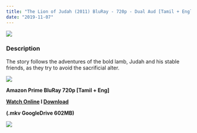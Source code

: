 ```yaml
---
title: "The Lion of Judah (2011) BluRay - 720p - Dual Aud [Tamil + English] - x264 - 600MB"
date: "2019-11-07"
---
```


[![](https://1.bp.blogspot.com/-niBpcdyNap4/XWy6_ZstEoI/AAAAAAAAAvQ/wqeOGukH3kQshvfND3DQNKwMdr5Pm5ChQCLcBGAs/s1600/LONJDH_001.png)](https://1.bp.blogspot.com/-niBpcdyNap4/XWy6_ZstEoI/AAAAAAAAAvQ/wqeOGukH3kQshvfND3DQNKwMdr5Pm5ChQCLcBGAs/s1600/LONJDH_001.png)

### Description

The story follows the adventures of the bold lamb, Judah and his stable friends, as they try to avoid the sacrificial alter.

[![](https://1.bp.blogspot.com/-fai1ZuUwnbA/XIjy2aT4irI/AAAAAAAAANw/WFW0YRK47_8GLAt3pPBSzBk0GJA6Mk5fgCPcBGAYYCw/s1600/torrborder.gif)](https://1.bp.blogspot.com/-fai1ZuUwnbA/XIjy2aT4irI/AAAAAAAAANw/WFW0YRK47_8GLAt3pPBSzBk0GJA6Mk5fgCPcBGAYYCw/s1600/torrborder.gif)

**Amazon Prime BluRay 720p \[Tamil + Eng\]**

**[Watch Online](https://toonnetworktamilvideos.blogspot.com/p/the-lion-of-judah-2011.html) I [Download](https://drive.google.com/file/d/1qoez1l3Ndxr8evxzRWKM1OhlZo8WKJei/view)**

**(.mkv GoogleDrive 602MB)**

[![](https://1.bp.blogspot.com/-fai1ZuUwnbA/XIjy2aT4irI/AAAAAAAAANw/WFW0YRK47_8GLAt3pPBSzBk0GJA6Mk5fgCPcBGAYYCw/s1600/torrborder.gif)](https://1.bp.blogspot.com/-fai1ZuUwnbA/XIjy2aT4irI/AAAAAAAAANw/WFW0YRK47_8GLAt3pPBSzBk0GJA6Mk5fgCPcBGAYYCw/s1600/torrborder.gif)
